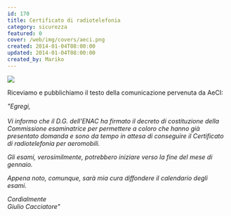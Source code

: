 ```yaml
---
id: 170
title: Certificato di radiotelefonia
category: sicurezza
featured: 0
cover: /web/img/covers/aeci.png
created: 2014-01-04T08:00:00
updated: 2014-01-04T08:00:00
created_by: Mariko
---
```


 <img class="float-start mr-3 h-[400px]" src="/web/img/stories/2014-01-headphone.png"/>

Riceviamo e pubblichiamo il testo della comunicazione pervenuta da AeCI:

<em>"Egregi,<br/>
<br/>
Vi informo che il D.G. dell'ENAC ha firmato il decreto di costituzione della Commissione esaminatrice per permettere a coloro che hanno già presentato domanda e sono da tempo in attesa di conseguire il Certificato di radiotelefonia per aeromobili.

Gli esami, verosimilmente, potrebbero iniziare verso la fine del mese di gennaio.

Appena noto, comunque, sarà mia cura diffondere il calendario degli esami.

Cordialmente<br/>
Giulio Cacciatore"
</em>
